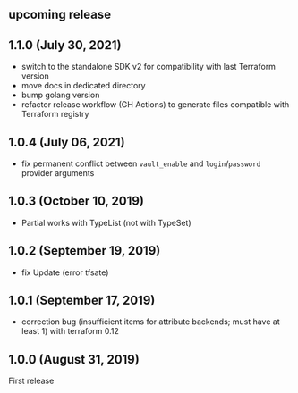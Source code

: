 <!-- markdownlint-disable-file MD041 -->
## upcoming release

## 1.1.0 (July 30, 2021)

* switch to the standalone SDK v2 for compatibility with last Terraform version
* move docs in dedicated directory
* bump golang version
* refactor release workflow (GH Actions) to generate files compatible with Terraform registry

## 1.0.4 (July 06, 2021)

* fix permanent conflict between `vault_enable` and `login`/`password` provider arguments

## 1.0.3 (October 10, 2019)

* Partial works with TypeList (not with TypeSet)

## 1.0.2 (September 19, 2019)

* fix Update (error tfsate)

## 1.0.1 (September 17, 2019)

* correction bug (insufficient items for attribute backends; must have at least 1) with terraform 0.12

## 1.0.0 (August 31, 2019)

First release
